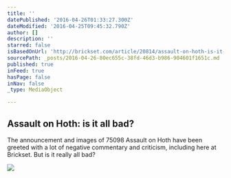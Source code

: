 ```yaml
---
title: ''
datePublished: '2016-04-26T01:33:27.300Z'
dateModified: '2016-04-25T09:45:32.790Z'
author: []
description: ''
starred: false
isBasedOnUrl: 'http://brickset.com/article/20814/assault-on-hoth-is-it-all-bad'
sourcePath: _posts/2016-04-26-80ec655c-38fd-46d3-b986-904601f1651c.md
published: true
inFeed: true
hasPage: false
inNav: false
_type: MediaObject

---
```

<article style=""><h1>Assault on Hoth: is it all bad?</h1><p>The announcement and images of 75098 Assault on Hoth have been greeted with a lot of negative commentary and criticism, including here at Brickset. But is it really all bad?</p><img src="http://images.brickset.com/sets/images/75098-1.jpg" /></article>